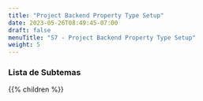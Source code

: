 ```yaml
---
title: "Project Backend Property Type Setup"
date: 2023-05-26T08:49:45-07:00
draft: false
menuTitle: "S7 - Project Backend Property Type Setup"
weight: 5
---
```


### Lista de Subtemas
{{% children  %}}


